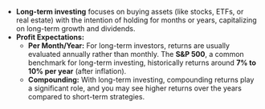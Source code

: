 - **Long-term investing** focuses on buying assets (like stocks, ETFs, or real estate) with the intention of holding for months or years, capitalizing on long-term growth and dividends.
- **Profit Expectations:**
    - **Per Month/Year:** For long-term investors, returns are usually evaluated annually rather than monthly. The **S&P 500**, a common benchmark for long-term investing, historically returns around **7% to 10% per year** (after inflation).
    - **Compounding:** With long-term investing, compounding returns play a significant role, and you may see higher returns over the years compared to short-term strategies.